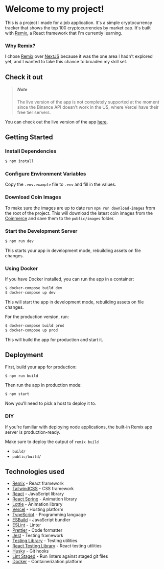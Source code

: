 # Welcome to my project!

This is a project I made for a job application. It's a simple cryptocurrency tracker that shows the top 100 cryptocurrencies by market cap. It's built with [Remix](https://remix.run), a React framework that I'm currently learning.

### Why Remix?

I chose [Remix](https://remix.run) over [NextJS](https://nextjs.org) because it was the one area I hadn't explored yet, and I wanted to take this chance to broaden my skill set.

## Check it out

> ##### Note
>
> The live version of the app is not completely supported at the moment since the Binance API doesn't work in the US, where Vercel have their free tier servers.

You can check out the live version of the app [here](https://coinmerce-assignment.vercel.app).

## Getting Started

### Install Dependencies

```sh
$ npm install
```

### Configure Environment Variables

Copy the `.env.example` file to `.env` and fill in the values.

### Download Coin Images

To make sure the images are up to date run `npm run download-images` from the root of the project.
This will download the latest coin images from the [Coinmerce](https://coinmerce.io) and save them to the `public/images` folder.

### Start the Development Server

```sh
$ npm run dev
```

This starts your app in development mode, rebuilding assets on file changes.

### Using Docker

If you have Docker installed, you can run the app in a container:

```sh
$ docker-compose build dev
$ docker-compose up dev
```

This will start the app in development mode, rebuilding assets on file changes.

For the production version, run:

```sh
$ docker-compose build prod
$ docker-compose up prod
```

This will build the app for production and start it.

## Deployment

First, build your app for production:

```sh
$ npm run build
```

Then run the app in production mode:

```sh
$ npm start
```

Now you'll need to pick a host to deploy it to.

### DIY

If you're familiar with deploying node applications, the built-in Remix app server is production-ready.

Make sure to deploy the output of `remix build`

- `build/`
- `public/build/`

## Technologies used

- [Remix](https://remix.run) - React framework
- [TailwindCSS](https://tailwindcss.com) - CSS framework
- [React](https://reactjs.org) - JavaScript library
- [React Spring](https://react-spring.io) - Animation library
- [Lottie](https://airbnb.design/lottie) - Animation library
- [Vercel](https://vercel.com) - Hosting platform
- [TypeScript](https://www.typescriptlang.org) - Programming language
- [ESBuild](https://esbuild.github.io) - JavaScript bundler
- [ESLint](https://eslint.org) - Linter
- [Prettier](https://prettier.io) - Code formatter
- [Jest](https://jestjs.io) - Testing framework
- [Testing Library](https://testing-library.com) - Testing utilities
- [React Testing Library](https://testing-library.com/docs/react-testing-library/intro) - React testing utilities
- [Husky](https://typicode.github.io/husky) - Git hooks
- [Lint Staged](https://github.com/lint-staged/lint-staged) - Run linters against staged git files
- [Docker](https://www.docker.com) - Containerization platform
